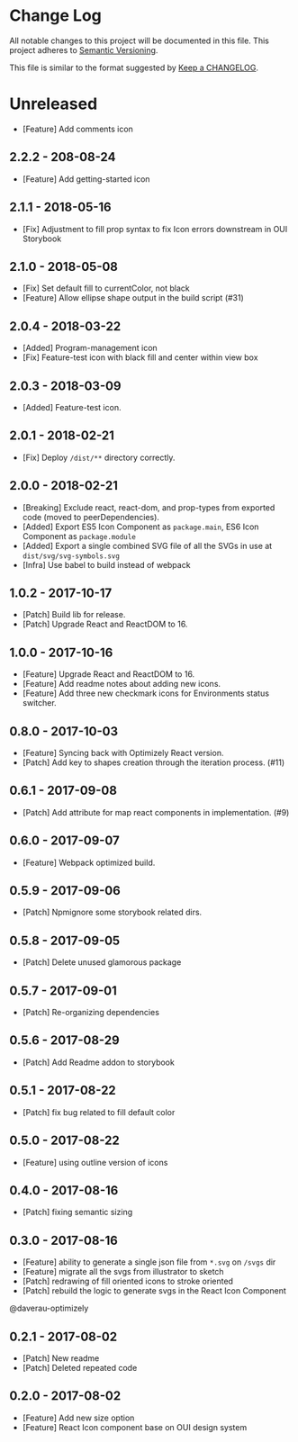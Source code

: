 # Change Log
All notable changes to this project will be documented in this file.
This project adheres to [Semantic Versioning](http://semver.org/).

This file is similar to the format suggested by [Keep a CHANGELOG](https://github.com/olivierlacan/keep-a-changelog).

# Unreleased
- [Feature] Add comments icon

## 2.2.2 - 208-08-24
- [Feature] Add getting-started icon

## 2.1.1 - 2018-05-16
- [Fix] Adjustment to fill prop syntax to fix Icon errors downstream in OUI Storybook

## 2.1.0 - 2018-05-08
- [Fix] Set default fill to currentColor, not black
- [Feature] Allow ellipse shape output in the build script (#31)

## 2.0.4 - 2018-03-22
- [Added] Program-management icon
- [Fix] Feature-test icon with black fill and center within view box

## 2.0.3 - 2018-03-09
- [Added] Feature-test icon.

## 2.0.1 - 2018-02-21
- [Fix] Deploy `/dist/**` directory correctly.

## 2.0.0 - 2018-02-21
- [Breaking] Exclude react, react-dom, and prop-types from exported code (moved to peerDependencies).
- [Added] Export ES5 Icon Component as `package.main`, ES6 Icon Component as `package.module`
- [Added] Export a single combined SVG file of all the SVGs in use at `dist/svg/svg-symbols.svg`
- [Infra] Use babel to build instead of webpack

## 1.0.2 - 2017-10-17
- [Patch] Build lib for release.
- [Patch] Upgrade React and ReactDOM to 16.

## 1.0.0 - 2017-10-16
- [Feature] Upgrade React and ReactDOM to 16.
- [Feature] Add readme notes about adding new icons.
- [Feature] Add three new checkmark icons for Environments status switcher.

## 0.8.0 - 2017-10-03
- [Feature] Syncing back with Optimizely React version.
- [Patch] Add key to shapes creation through the iteration process. (#11)

## 0.6.1 - 2017-09-08
- [Patch] Add attribute for map react components in implementation. (#9)

## 0.6.0 - 2017-09-07
- [Feature] Webpack optimized build.  

## 0.5.9 - 2017-09-06
- [Patch] Npmignore some storybook related dirs.

## 0.5.8 - 2017-09-05
- [Patch] Delete unused glamorous package

## 0.5.7 - 2017-09-01
- [Patch] Re-organizing dependencies

## 0.5.6 - 2017-08-29
- [Patch] Add Readme addon to storybook

## 0.5.1 - 2017-08-22
- [Patch] fix bug related to fill default color

## 0.5.0 - 2017-08-22
- [Feature] using outline version of icons

## 0.4.0 - 2017-08-16
- [Patch] fixing semantic sizing

## 0.3.0 - 2017-08-16
- [Feature] ability to generate a single json file from `*.svg` on `/svgs` dir
- [Feature] migrate all the svgs from illustrator to sketch
- [Patch] redrawing of fill oriented icons to stroke oriented
- [Patch] rebuild the logic to generate svgs in the React Icon Component

@daverau-optimizely

## 0.2.1 - 2017-08-02
- [Patch] New readme
- [Patch] Deleted repeated code

## 0.2.0 - 2017-08-02
- [Feature] Add new size option
- [Feature] React Icon component base on OUI design system

